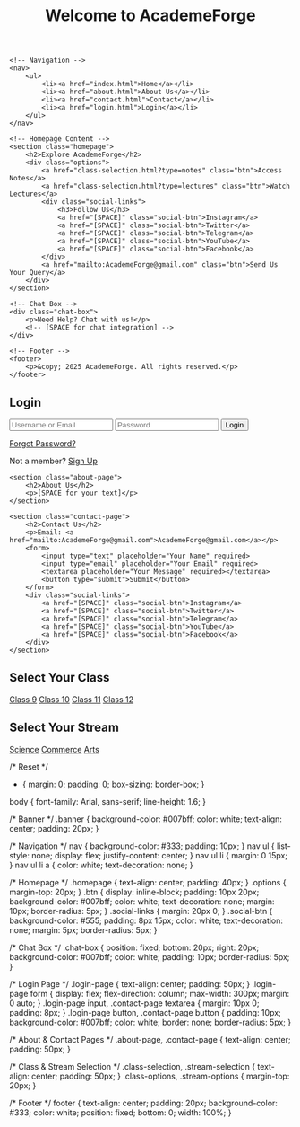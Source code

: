 <html lang="en">
<head>
    <meta charset="UTF-8">
    <meta name="viewport" content="width=device-width, initial-scale=1.0">
    <title>AcademeForge</title>
    <link rel="stylesheet" href="styles.css">
</head>
<body>
    <!-- Top Banner -->
    <header>
        <div class="banner">
            <h1>Welcome to AcademeForge</h1>
        </div>
    </header>

    <!-- Navigation -->
    <nav>
        <ul>
            <li><a href="index.html">Home</a></li>
            <li><a href="about.html">About Us</a></li>
            <li><a href="contact.html">Contact</a></li>
            <li><a href="login.html">Login</a></li>
        </ul>
    </nav>

    <!-- Homepage Content -->
    <section class="homepage">
        <h2>Explore AcademeForge</h2>
        <div class="options">
            <a href="class-selection.html?type=notes" class="btn">Access Notes</a>
            <a href="class-selection.html?type=lectures" class="btn">Watch Lectures</a>
            <div class="social-links">
                <h3>Follow Us</h3>
                <a href="[SPACE]" class="social-btn">Instagram</a>
                <a href="[SPACE]" class="social-btn">Twitter</a>
                <a href="[SPACE]" class="social-btn">Telegram</a>
                <a href="[SPACE]" class="social-btn">YouTube</a>
                <a href="[SPACE]" class="social-btn">Facebook</a>
            </div>
            <a href="mailto:AcademeForge@gmail.com" class="btn">Send Us Your Query</a>
        </div>
    </section>

    <!-- Chat Box -->
    <div class="chat-box">
        <p>Need Help? Chat with us!</p>
        <!-- [SPACE for chat integration] -->
    </div>

    <!-- Footer -->
    <footer>
        <p>&copy; 2025 AcademeForge. All rights reserved.</p>
    </footer>
</script>

<html lang="en">
<head>
    <meta charset="UTF-8">
    <meta name="viewport" content="width=device-width, initial-scale=1.0">
    <title>Login - AcademeForge</title>
    <link rel="stylesheet" href="styles.css">
</head>
<body>
    <section class="login-page">
        <h2>Login</h2>
        <form>
            <input type="text" placeholder="Username or Email" required>
            <input type="password" placeholder="Password" required>
            <button type="submit">Login</button>
            <p><a href="[SPACE]">Forgot Password?</a></p>
            <p>Not a member? <a href="[SPACE]">Sign Up</a></p>
        </form>
    </section>
</script>

<html lang="en">
<head>
    <meta charset="UTF-8">
    <meta name="viewport" content="width=device-width, initial-scale=1.0">
    <title>About Us - AcademeForge</title>
    <link rel="stylesheet" href="styles.css">
</script>

    <section class="about-page">
        <h2>About Us</h2>
        <p>[SPACE for your text]</p>
    </section>
</script>

<html lang="en">
<head>
    <meta charset="UTF-8">
    <meta name="viewport" content="width=device-width, initial-scale=1.0">
    <title>Contact - AcademeForge</title>
    <link rel="stylesheet" href="styles.css">
</script>

    <section class="contact-page">
        <h2>Contact Us</h2>
        <p>Email: <a href="mailto:AcademeForge@gmail.com">AcademeForge@gmail.com</a></p>
        <form>
            <input type="text" placeholder="Your Name" required>
            <input type="email" placeholder="Your Email" required>
            <textarea placeholder="Your Message" required></textarea>
            <button type="submit">Submit</button>
        </form>
        <div class="social-links">
            <a href="[SPACE]" class="social-btn">Instagram</a>
            <a href="[SPACE]" class="social-btn">Twitter</a>
            <a href="[SPACE]" class="social-btn">Telegram</a>
            <a href="[SPACE]" class="social-btn">YouTube</a>
            <a href="[SPACE]" class="social-btn">Facebook</a>
        </div>
    </section>
</script>

<html lang="en">
<head>
    <meta charset="UTF-8">
    <meta name="viewport" content="width=device-width, initial-scale=1.0">
    <title>Class Selection - AcademeForge</title>
    <link rel="stylesheet" href="styles.css">
</head>
<body>
    <section class="class-selection">
        <h2>Select Your Class</h2>
        <div class="class-options">
            <a href="notes.html?class=9" class="btn">Class 9</a>
            <a href="notes.html?class=10" class="btn">Class 10</a>
            <a href="stream-selection.html?class=11" class="btn">Class 11</a>
            <a href="stream-selection.html?class=12" class="btn">Class 12</a>
        </div>
    </section>
</script>

<!DOCTYPE html>
<html lang="en">
<head>
    <meta charset="UTF-8">
    <meta name="viewport" content="width=device-width, initial-scale=1.0">
    <title>Stream Selection - AcademeForge</title>
    <link rel="stylesheet" href="styles.css">
</head>
<body>
    <section class="stream-selection">
        <h2>Select Your Stream</h2>
        <div class="stream-options">
            <a href="notes.html?class=11&stream=science" class="btn">Science</a>
            <a href="notes.html?class=11&stream=commerce" class="btn">Commerce</a>
            <a href="notes.html?class=11&stream=arts" class="btn">Arts</a>
        </div>
    </section>
</script>

/* Reset */
* {
    margin: 0;
    padding: 0;
    box-sizing: border-box;
}

body {
    font-family: Arial, sans-serif;
    line-height: 1.6;
}

/* Banner */
.banner {
    background-color: #007bff;
    color: white;
    text-align: center;
    padding: 20px;
}

/* Navigation */
nav {
    background-color: #333;
    padding: 10px;
}
nav ul {
    list-style: none;
    display: flex;
    justify-content: center;
}
nav ul li {
    margin: 0 15px;
}
nav ul li a {
    color: white;
    text-decoration: none;
}

/* Homepage */
.homepage {
    text-align: center;
    padding: 40px;
}
.options {
    margin-top: 20px;
}
.btn {
    display: inline-block;
    padding: 10px 20px;
    background-color: #007bff;
    color: white;
    text-decoration: none;
    margin: 10px;
    border-radius: 5px;
}
.social-links {
    margin: 20px 0;
}
.social-btn {
    background-color: #555;
    padding: 8px 15px;
    color: white;
    text-decoration: none;
    margin: 5px;
    border-radius: 5px;
}

/* Chat Box */
.chat-box {
    position: fixed;
    bottom: 20px;
    right: 20px;
    background-color: #007bff;
    color: white;
    padding: 10px;
    border-radius: 5px;
}

/* Login Page */
.login-page {
    text-align: center;
    padding: 50px;
}
.login-page form {
    display: flex;
    flex-direction: column;
    max-width: 300px;
    margin: 0 auto;
}
.login-page input, .contact-page textarea {
    margin: 10px 0;
    padding: 8px;
}
.login-page button, .contact-page button {
    padding: 10px;
    background-color: #007bff;
    color: white;
    border: none;
    border-radius: 5px;
}

/* About & Contact Pages */
.about-page, .contact-page {
    text-align: center;
    padding: 50px;
}

/* Class & Stream Selection */
.class-selection, .stream-selection {
    text-align: center;
    padding: 50px;
}
.class-options, .stream-options {
    margin-top: 20px;
}

/* Footer */
footer {
    text-align: center;
    padding: 20px;
    background-color: #333;
    color: white;
    position: fixed;
    bottom: 0;
    width: 100%;
}

</script>

</body>
</html>


